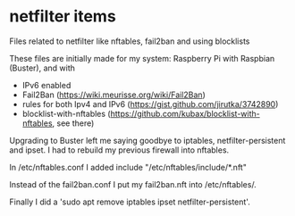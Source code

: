 # netfilter items
Files related to netfilter like nftables, fail2ban and using blocklists

These files are initially made for my system: Raspberry Pi with Raspbian (Buster), and with 
 - IPv6 enabled
 - Fail2Ban                     (https://wiki.meurisse.org/wiki/Fail2Ban)
 - rules for both Ipv4 and IPv6 (https://gist.github.com/jirutka/3742890)
 - blocklist-with-nftables      (https://github.com/kubax/blocklist-with-nftables, see there) 
  
Upgrading to Buster left me saying goodbye to iptables, netfilter-persistent and ipset. I had to rebuild my previous firewall into nftables. 

In /etc/nftables.conf I added 
   include "/etc/nftables/include/*.nft"

Instead of the fail2ban.conf I put my fail2ban.nft into /etc/nftables/. 

Finally I did a 'sudo apt remove iptables ipset netfilter-persistent'. 


